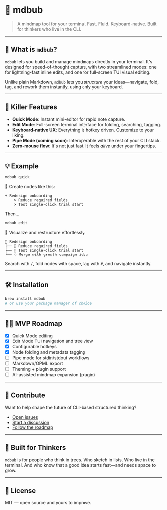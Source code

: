 
# 🧠 mdbub

> A mindmap tool for your terminal.
> Fast. Fluid. Keyboard-native. Built for thinkers who live in the CLI.

---

## 🚀 What is `mdbub`?

`mdbub` lets you build and manage mindmaps directly in your terminal. It's designed for speed-of-thought capture, with two streamlined modes: one for lightning-fast inline edits, and one for full-screen TUI visual editing.

Unlike plain Markdown, `mdbub` lets you *structure* your ideas—navigate, fold, tag, and rework them instantly, using only your keyboard.

---

## 🧨 Killer Features

- **Quick Mode**: Instant mini-editor for rapid note capture.
- **Edit Mode**: Full-screen terminal interface for folding, searching, tagging.
- **Keyboard-native UX**: Everything is hotkey driven. Customize to your liking.
- **Pipe Mode (coming soon)**: Interoperable with the rest of your CLI stack.
- **Zero-mouse flow**: It's not just fast. It feels *alive* under your fingertips.

---

## 💡 Example

```bash
mdbub quick
```

📍 Create nodes like this:

```
+ Redesign onboarding
    > Reduce required fields
    > Test single-click trial start
```

Then…

```bash
mdbub edit
```

🧠 Visualize and restructure effortlessly:

```
📌 Redesign onboarding
├── 🧩 Reduce required fields
├── 🧪 Test single-click trial start
└── 💡 Merge with growth campaign idea
```

Search with `/`, fold nodes with space, tag with `#`, and navigate instantly.

---

## 🛠 Installation

```bash
brew install mdbub
# or use your package manager of choice
```

---

## 🧑‍💻 MVP Roadmap

- [x] Quick Mode editing
- [x] Edit Mode TUI navigation and tree view
- [x] Configurable hotkeys
- [x] Node folding and metadata tagging
- [ ] Pipe mode for stdin/stdout workflows
- [ ] Markdown/OPML export
- [ ] Theming + plugin support
- [ ] AI-assisted mindmap expansion (plugin)

---

## 🤝 Contribute

Want to help shape the future of CLI-based structured thinking?

- [Open issues](https://github.com/your-org/mdbub/issues)
- [Start a discussion](https://github.com/your-org/mdbub/discussions)
- [Follow the roadmap](https://github.com/your-org/mdbub/projects)

---

## 🧠 Built for Thinkers

`mdbub` is for people who think in trees.
Who sketch in lists.
Who live in the terminal.
And who know that a good idea starts fast—and needs space to grow.

---

## 📄 License

MIT — open source and yours to improve.
